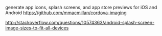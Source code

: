 
generate app icons, splash screens, and app store previews for iOS and Android
https://github.com/mmacmillan/cordova-imaging

http://stackoverflow.com/questions/10574363/android-splash-screen-image-sizes-to-fit-all-devices